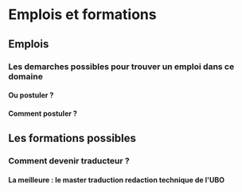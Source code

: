 # Emplois et formations

## Emplois

### Les demarches possibles pour trouver un emploi dans ce domaine

#### Ou postuler ?

#### Comment postuler ?

## Les formations possibles

### Comment devenir traducteur ?

#### La meilleure : le master traduction redaction technique de l'UBO
